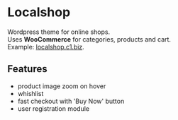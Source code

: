 # Localshop

Wordpress theme for online shops.  
Uses **WooCommerce** for categories, products and cart.  
Example: [localshop.c1.biz](http://localshop.c1.biz).  

## Features

- product image zoom on hover
- whishlist
- fast checkout with 'Buy Now' button
- user registration module
